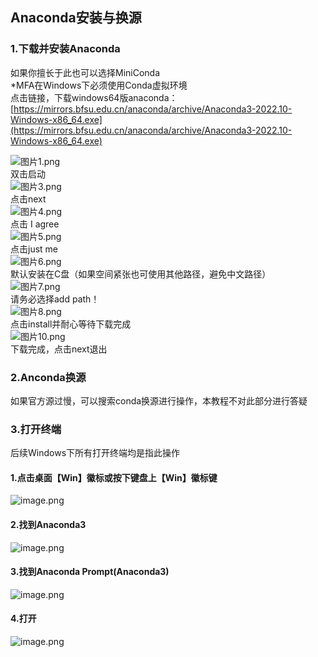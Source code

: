 <a name="NeVyy"></a>
## Anaconda安装与换源
<a name="dZwDV"></a>
### 1.下载并安装Anaconda
如果你擅长于此也可以选择MiniConda<br />*MFA在Windows下必须使用Conda虚拟环境<br />点击链接，下载windows64版anaconda：<br />[https://mirrors.bfsu.edu.cn/anaconda/archive/Anaconda3-2022.10-Windows-x86_64.exe](https://mirrors.bfsu.edu.cn/anaconda/archive/Anaconda3-2022.10-Windows-x86_64.exe)

![图片1.png](https://cdn.nlark.com/yuque/0/2023/png/34308570/1674558667179-de9f6e97-6b16-4b4a-bf38-f8c2ab1ecb63.png#averageHue=%23f4f4f4&clientId=u604d16de-e316-4&from=ui&id=u586d3704&name=%E5%9B%BE%E7%89%871.png&originHeight=203&originWidth=540&originalType=binary&ratio=1&rotation=0&showTitle=false&size=13031&status=done&style=none&taskId=u92385f21-5861-4ea3-abf4-6cf741dd4fa&title=)<br />双击启动<br />![图片3.png](https://cdn.nlark.com/yuque/0/2023/png/34308570/1674558922176-70728e7e-f0d9-4b6d-a15b-f8bcb5093dff.png#averageHue=%23d5e7f3&clientId=u604d16de-e316-4&from=ui&id=ube4ef189&name=%E5%9B%BE%E7%89%873.png&originHeight=1020&originWidth=1920&originalType=binary&ratio=1&rotation=0&showTitle=false&size=1811436&status=done&style=none&taskId=u9c14e874-df42-400f-9a77-3d8279e3037&title=)<br />点击next<br />![图片4.png](https://cdn.nlark.com/yuque/0/2023/png/34308570/1674559128615-21373468-3634-475e-a3b7-b9bc2cbc7846.png#averageHue=%23d1e4f4&clientId=u604d16de-e316-4&from=ui&id=u7008b861&name=%E5%9B%BE%E7%89%874.png&originHeight=1016&originWidth=1920&originalType=binary&ratio=1&rotation=0&showTitle=false&size=1498097&status=done&style=none&taskId=u34299813-3744-4da3-a321-cdf9aeed8ea&title=)<br />点击 I agree<br />![图片5.png](https://cdn.nlark.com/yuque/0/2023/png/34308570/1674559404011-39c4fa6c-e8f5-48b4-a7f3-54896fc2d61c.png#averageHue=%23daebf7&clientId=u604d16de-e316-4&from=ui&id=u437670fc&name=%E5%9B%BE%E7%89%875.png&originHeight=1015&originWidth=1920&originalType=binary&ratio=1&rotation=0&showTitle=false&size=1323292&status=done&style=none&taskId=ue5cd86c9-025b-4cb6-b7a9-548aac7ec1c&title=)<br />点击just me<br />![图片6.png](https://cdn.nlark.com/yuque/0/2023/png/34308570/1674559454684-32eae228-d648-4d82-8ae8-b7eeb83e7052.png#averageHue=%23d9ebf6&clientId=u604d16de-e316-4&from=ui&id=u9727aade&name=%E5%9B%BE%E7%89%876.png&originHeight=1014&originWidth=1920&originalType=binary&ratio=1&rotation=0&showTitle=false&size=1432235&status=done&style=none&taskId=u2880e4ef-1d6b-4b3e-9800-1472ab9c8b4&title=)<br />默认安装在C盘（如果空间紧张也可使用其他路径，避免中文路径）<br />![图片7.png](https://cdn.nlark.com/yuque/0/2023/png/34308570/1674559600490-2dbb4665-c63f-49eb-8895-663fe2a22663.png#averageHue=%23d0e3f4&clientId=u604d16de-e316-4&from=ui&id=ub1253ce0&name=%E5%9B%BE%E7%89%877.png&originHeight=1010&originWidth=1919&originalType=binary&ratio=1&rotation=0&showTitle=false&size=1747392&status=done&style=none&taskId=u3d9bd3be-3f24-4d8d-95d4-886336b9ac9&title=)<br />请务必选择add path！<br />![图片8.png](https://cdn.nlark.com/yuque/0/2023/png/34308570/1674559706691-4bed2438-2aab-4b65-91f1-f36dc3935f20.png#averageHue=%23cce7ea&clientId=u604d16de-e316-4&from=ui&id=u7dd52ca1&name=%E5%9B%BE%E7%89%878.png&originHeight=1021&originWidth=1920&originalType=binary&ratio=1&rotation=0&showTitle=false&size=1684802&status=done&style=none&taskId=ufe1d8f04-9307-41ff-903a-62ef452b166&title=)<br />点击install并耐心等待下载完成<br />![图片10.png](https://cdn.nlark.com/yuque/0/2023/png/34308570/1674559774172-25a5fe05-15e5-4bde-9969-a73c374e0c23.png#averageHue=%23cce7ea&clientId=u604d16de-e316-4&from=ui&id=u2d84b814&name=%E5%9B%BE%E7%89%8710.png&originHeight=1021&originWidth=1920&originalType=binary&ratio=1&rotation=0&showTitle=false&size=1684802&status=done&style=none&taskId=uc656b037-ebb6-4417-91f3-002bd354419&title=)<br />下载完成，点击next退出
<a name="RWzxH"></a>
### 2.Anconda换源
如果官方源过慢，可以搜索conda换源进行操作，本教程不对此部分进行答疑
<a name="UHisg"></a>
### 3.打开终端
后续Windows下所有打开终端均是指此操作
<a name="V3TGP"></a>
#### 1.点击桌面【Win】徽标或按下键盘上【Win】徽标键
![image.png](https://cdn.nlark.com/yuque/0/2023/png/34659871/1676185268591-9738024a-d508-4d63-9709-b5a594b6a613.png#averageHue=%235f5e5e&clientId=u61713769-d633-4&from=paste&height=580&id=ucaac6a56&name=image.png&originHeight=725&originWidth=511&originalType=binary&ratio=1.25&rotation=0&showTitle=false&size=167931&status=done&style=none&taskId=u5d48a5bf-ce20-40a9-bb1d-3829629424f&title=&width=408.8)
<a name="O18cO"></a>
#### 2.找到Anaconda3
![image.png](https://cdn.nlark.com/yuque/0/2023/png/34659871/1676185307084-cfaff4b4-439b-47c1-9f81-4bc2f8d5d09d.png#averageHue=%2360605f&clientId=u61713769-d633-4&from=paste&height=580&id=ue6d3679c&name=image.png&originHeight=725&originWidth=511&originalType=binary&ratio=1.25&rotation=0&showTitle=false&size=190088&status=done&style=none&taskId=u70d6b608-be92-44d9-bbfa-079e78dbb28&title=&width=408.8)
<a name="TNLRU"></a>
#### 3.找到Anaconda Prompt(Anaconda3)
![image.png](https://cdn.nlark.com/yuque/0/2023/png/34659871/1676185334977-51ef3bd3-5a89-42e4-aa58-755a0161bbf6.png#averageHue=%23626160&clientId=u61713769-d633-4&from=paste&height=580&id=ubb20c808&name=image.png&originHeight=725&originWidth=511&originalType=binary&ratio=1.25&rotation=0&showTitle=false&size=213408&status=done&style=none&taskId=ud145f369-5612-4334-9e4b-d5b205fbf31&title=&width=408.8)
<a name="ARDA2"></a>
#### 4.打开
![image.png](https://cdn.nlark.com/yuque/0/2023/png/34659871/1676185391994-03d5c73e-49ec-4b20-9a38-618435d3c89a.png#averageHue=%23151515&clientId=u61713769-d633-4&from=paste&height=518&id=ub58ca926&name=image.png&originHeight=647&originWidth=1239&originalType=binary&ratio=1.25&rotation=0&showTitle=false&size=12818&status=done&style=none&taskId=uaf44815b-a45c-4496-b35e-b7a587f8999&title=&width=991.2)

